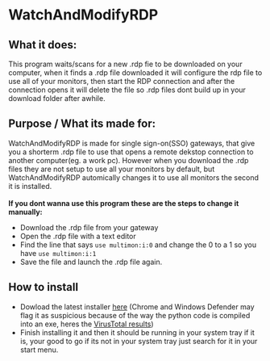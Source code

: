 # WatchAndModifyRDP
## What it does:
This program waits/scans for a new .rdp fie to be downloaded on your computer, when it finds a .rdp file downloaded it will configure the rdp file to use all of your monitors, then start the RDP connection and after the connection opens it will delete the file so .rdp files dont build up in your download folder after awhile.
<br>

## Purpose / What its made for:
WatchAndModifyRDP is made for single sign-on(SSO) gateways, that give you a shorterm .rdp file to use that opens a remote dekstop connection to another computer(eg. a work pc). However when you download the .rdp files they are not setup to use all your monitors by default, but WatchAndModifyRDP automically changes it to use all monitors the second it is installed.<br><br>
<b>If you dont wanna use this program these are the steps to change it manually:</b>
- Download the .rdp file from your gateway
- Open the .rdp file with a text editor
- Find the line that says 
```use multimon:i:0``` and change the 0 to a 1 so you have ```use multimon:i:1```
- Save the file and launch the .rdp file again.

## How to install
- Dowload the latest installer [here](https://github.com/etahn-git/WatchAndModifyRDP/releases/download/v1.0/WatchAndModifyRDP.Installer.exe) (Chrome and Windows Defender may flag it as suspicious because of the way the python code is compiled into an exe, heres the [VirusTotal results](https://www.virustotal.com/gui/url/c47b5e6a2b039db4055c38553bacfb2d61b41b340366168226245685e4b20b74/detection))
- Finish installing it and then it should be running in your system tray if it is, your good to go if its not in your system tray just search for it in your start menu.
